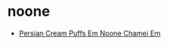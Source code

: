 # noone

 * [Persian Cream Puffs Em Noone Chamei Em](index/p/persian-cream-puffs-em-noone-chamei-em-51110000.json)
